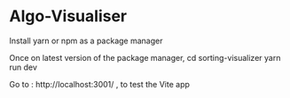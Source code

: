 # Algo-Visualiser

Install yarn or npm as a package manager

Once on latest version of the package manager,
cd sorting-visualizer
yarn run dev

Go to : http://localhost:3001/ , to test the Vite app
